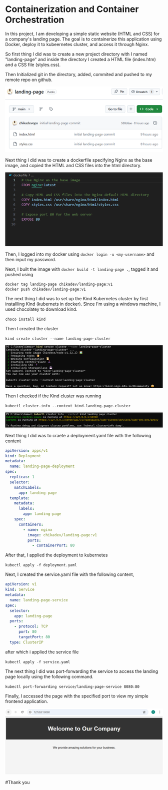 # Containerization and Container Orchestration

In this project, I am developing a simple static website (HTML and CSS) for a company's landing page. The goal is to containerize this application using Docker, deploy it to kubeernetes cluster, and access it through Nginx.

So first thing I did was to create a new project directory with I named "landing-page" and inside the directory I created a HTML file (index.htm) and a CSS file (styles.css).

Then Initialized git in the directory, added, commited and pushed to my remote repo on github.

![](./img/img01.png)

Next thing I did was to create a dockerfile specifying Nginx as the base image, and copied the HTML and CSS files into the html directory.

![](./img/img02.png)

Then, I logged into my docker using `docker login -u <my-username>` and then input my password.

Next, I built the image with `docker build -t landing-page .`, tagged it and pushed using

```
docker tag landing-page chikadev/landing-page:v1
docker push chikadev/landing-page:v1
```

The next thing I did was to set up the Kind Kubernetes cluster by first installling Kind (kubernets in docker). Since I'm using a windows machine, I used chocolatey to download kind.

`choco install kind`

Then I created the cluster

`kind create cluster --name landing-page-cluster`

![](./img/img03.png)

Then I checked if the Kind cluster was running

`kubectl cluster-info --context kind-landing-page-cluster`

![](./img/img04.png)

Next thing I did was to craete a deployment.yaml file with the following content

```yaml
apiVersion: apps/v1
kind: Deployment
metadata:
  name: landing-page-deployment
spec:
  replicas: 1
  selector:
    matchLabels:
      app: landing-page
  template:
    metadata:
      labels:
        app: landing-page
    spec:
      containers:
        - name: nginx
          image: chikadev/landing-page:v1
          ports:
            - containerPort: 80
```
After that, I applied the deployment to kubernetes

`kubectl apply -f deployment.yaml`

Next, I created the service.yaml file with the following content,

```yaml
apiVersion: v1
kind: Service
metadata:
  name: landing-page-service
spec:
  selector:
    app: landing-page
  ports:
    - protocol: TCP
      port: 80
      targetPort: 80
  type: ClusterIP
```

after which i applied the service file

`kubectl apply -f service.yaml`

The next thing I did was port-forwarding the service to access the landing page locally using the following command.

`kubectl port-forwarding service/landing-page-service 8080:80`

Finally, I accessed the page with the specified port to view my simple frontend application.

![](./img/img05.png)

#Thank you